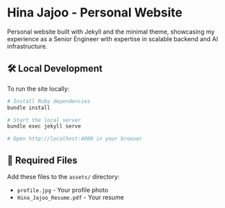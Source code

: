 # Hina Jajoo - Personal Website

Personal website built with Jekyll and the minimal theme, showcasing my experience as a Senior Engineer with expertise in scalable backend and AI infrastructure.

## 🛠️ Local Development

To run the site locally:

```bash
# Install Ruby dependencies
bundle install

# Start the local server
bundle exec jekyll serve

# Open http://localhost:4000 in your browser
```

## 📁 Required Files

Add these files to the `assets/` directory:
- `profile.jpg` - Your profile photo
- `Hina_Jajoo_Resume.pdf` - Your resume
